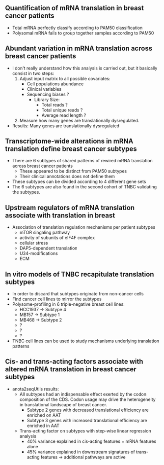 ## Quantification of mRNA translation in breast cancer patients

* Total mRNA perfectly classify according to PAM50 classification
* Polysomal mRNA fails to group together samples according to PAM50

## Abundant variation in mRNA translation across breast cancer patients

* I don't really understand how this analysis is carried out, but it basically consist in two steps:
	1. Adjust input matrix to all possible covariates:
		* Cell populations abundance
		* Clinical variables
		* Sequencing biases ?
			* Library Size:
				* Total reads ?
				* Total unique reads ?
				* Average read length ?
	 2. Measure how many genes are translationally dysregulated.
* Results: Many genes are translationally dysregulated

## Transcriptome-wide alterations in mRNA translation define breast cancer subtypes

* There are 6 subtypes of shared patterns of rewired mRNA translation across breast cancer patients
	* These appeared to be distinct from PAM50 subtypes
	* Their clinical annotations does not define them
* These subtypes can be divided according to 4 different gene sets
* The 6 subtypes are also found in the second cohort of TNBC validating the subtypes.

## Upstream regulators of mRNA translation associate with translation in breast

* Association of translation regulation mechanisms per patient subtypes 
	*  mTOR singaling pathway
	* activity of subunits of eIF4F complex
	* cellular stress
	* DAP5-dependent translation
	* U34-modifications
	* ECM
## In vitro models of TNBC recapitulate translation subtypes

* In order to discard that subtypes originate from non-cancer cells
* Find cancer cell lines to mirror the subtypes 
*  Polysome-profiling in 6 triple-negative breast cell lines:
	* HCC1937 -> Subtype 4
	* MB157 -> Subtype 1
	* MB468 -> Subtype 2
	* ?
	* ?
	* ?
* TNBC cell lines can be used to study mechanisms underlying translation patterns

## Cis- and trans-acting factors associate with altered mRNA translation in breast cancer subtypes

* anota2seqUtils results:
	* All subtypes had an indispensable effect exerted by the codon composition of the CDS. Codon usage may drive the heterogeneity in translational landscape of breast cancer.
		* Subtype 2 genes with decreased translational efficiency are enriched on AAT
		* Subtype 3 genes with increased translational efficiency are enriched in AAT 
	* Trans-acting factor on subtypes with step-wise linear regression analysis 
		*  40% variance explained in cis-acting features = mRNA features alone
		* 45% variance explained in downstream signatures of trans-acting features -> additional pathways are active